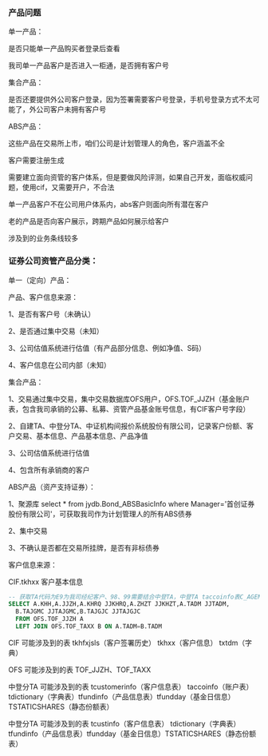 ### 产品问题

单一产品：

是否只能单一产品购买者登录后查看

我司单一产品客户是否进入一柜通，是否拥有客户号

集合产品：

是否还要提供外公司客户登录，因为签署需要客户号登录，手机号登录方式不太可能了，外公司客户未拥有客户号

ABS产品：

这些产品在交易所上市，咱们公司是计划管理人的角色，客户涵盖不全



客户需要注册生成

需要建立面向资管的客户体系，但是要做风险评测，如果自己开发，面临权威问题，使用cif，又需要开户，不合法

单一产品客户不在公司用户体系内，abs客户则面向所有潜在客户



老的产品是否向客户展示，跨期产品如何展示给客户



涉及到的业务条线较多



### 证券公司资管产品分类：

单一（定向）产品：

产品、客户信息来源：

1、是否有客户号（未确认）

2、是否通过集中交易（未知）

3、公司估值系统进行估值（有产品部分信息、例如净值、S码）

4、客户信息在公司内部（未知）

集合产品：

1、交易通过集中交易，集中交易数据库OFS用户，OFS.TOF_JJZH（基金账户表，包含我司承销的公募、私募、资管产品基金账号信息，有CIF客户号字段）

2、自建TA、中登分TA、中证机构间报价系统股份有限公司，记录客户份额、客户交易、基本信息、产品基本信息、产品净值

3、公司估值系统进行估值

4、包含所有承销商的客户

ABS产品（资产支持证券）：

1、聚源库 select * from jydb.Bond_ABSBasicInfo where Manager='首创证券股份有限公司'，可获取我司作为计划管理人的所有ABS债券

2、集中交易

3、不确认是否都在交易所挂牌，是否有非标债券



客户信息来源：

CIF.tkhxx 客户基本信息

```sql
-- 获取TA代码为E9为我司经纪客户、98、99需要结合中登TA，中登TA taccoinfo表C_AGENCYNO字段为705为我司经纪客户
SELECT A.KHH,A.JJZH,A.KHRQ JJKHRQ,A.ZHZT JJKHZT,A.TADM JJTADM,
  B.TAJGMC JJTAJGMC,B.TAJGJC JJTAJGJC
  FROM OFS.TOF_JJZH A
  LEFT JOIN OFS.TOF_TAXX B ON A.TADM=B.TADM
```

CIF 可能涉及到的表  tkhfxjsls（客户签署历史） tkhxx（客户信息） txtdm（字典）

OFS 可能涉及到的表 TOF_JJZH、TOF_TAXX

中登分TA 可能涉及到的表 tcustomerinfo（客户信息表） taccoinfo（账户表）tdictionary（字典表）tfundinfo（产品信息表）tfundday（基金日信息）TSTATICSHARES（静态份额表）

中登分TA 可能涉及到的表 tcustinfo（客户信息表） tdictionary（字典表）tfundinfo（产品信息表）tfundday（基金日信息）TSTATICSHARES（静态份额表）



